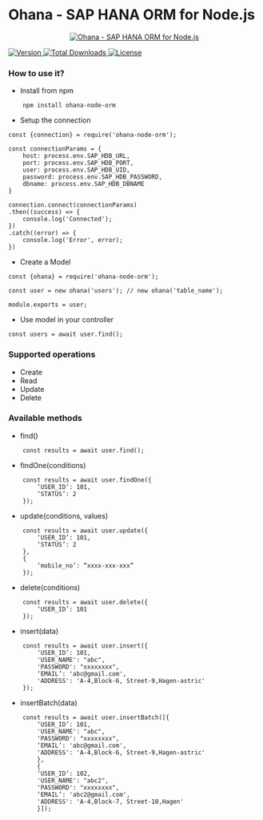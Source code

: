 # Ohana - SAP HANA ORM for Node.js

<p align="center">
  <a href="https://github.com/shwetasrivastava/Ohana">
    <img alt="Ohana - SAP HANA ORM for Node.js" src="https://user-images.githubusercontent.com/5300686/79893777-2acc2d80-8422-11ea-8f4a-4b8d1f620501.png" />
  </a>
</p>

<a href="https://www.npmjs.com/package/ohana-node-orm">
    <img src="https://img.shields.io/npm/v/ohana-node-orm" alt="Version">
</a>

 <a href="https://www.npmjs.com/package/ohana-node-orm">
    <img src="https://img.shields.io/npm/dw/ohana-node-orm" alt="Total Downloads">
</a>

 <a href="https://www.npmjs.com/package/ohana-node-orm">
    <img src="https://img.shields.io/npm/l/ohana-node-orm" alt="License">
  </a>

 
### How to use it?
- Install from npm
```
    npm install ohana-node-orm
```

- Setup the connection
```
const {connection} = require('ohana-node-orm');

const connectionParams = {
    host: process.env.SAP_HDB_URL,
    port: process.env.SAP_HDB_PORT,
    user: process.env.SAP_HDB_UID,
    password: process.env.SAP_HDB_PASSWORD,
    dbname: process.env.SAP_HDB_DBNAME
}

connection.connect(connectionParams)
.then((success) => {
    console.log('Connected');
})
.catch((error) => {
    console.log('Error', error);
})
```

- Create a Model
```
const {ohana} = require('ohana-node-orm');

const user = new ohana('users'); // new ohana('table_name');

module.exports = user;
```

- Use model in your controller
```
const users = await user.find();
```

### Supported operations
- Create
- Read
- Update
- Delete

### Available methods
- find() 
````
    const results = await user.find();
````

- findOne(conditions) 
````
    const results = await user.findOne({
        ‘USER_ID’: 101,
        ‘STATUS’: 2
    });
````
- update(conditions, values)
````
    const results = await user.update({
        ‘USER_ID’: 101,
        ‘STATUS’: 2
    },
    {
        ‘mobile_no’: “xxxx-xxx-xxx”
    });
````
- delete(conditions)
````
    const results = await user.delete({
        ‘USER_ID’: 101
    });
````
- insert(data) 
````
    const results = await user.insert({
        ‘USER_ID’: 101,
        'USER_NAME': "abc",
        'PASSWORD': "xxxxxxxx",
        ‘EMAIL’: 'abc@gmail.com',
        'ADDRESS': 'A-4,Block-6, Street-9,Hagen-astric'
    });
````
- insertBatch(data)
````
    const results = await user.insertBatch([{
        ‘USER_ID’: 101,
        'USER_NAME': "abc",
        'PASSWORD': "xxxxxxxx",
        ‘EMAIL’: 'abc@gmail.com',
        'ADDRESS': 'A-4,Block-6, Street-9,Hagen-astric'
        },
        {       
        ‘USER_ID’: 102,
        'USER_NAME': "abc2",
        'PASSWORD': "xxxxxxxx",
        ‘EMAIL’: 'abc2@gmail.com',
        'ADDRESS': 'A-4,Block-7, Street-10,Hagen'
        }]);
````